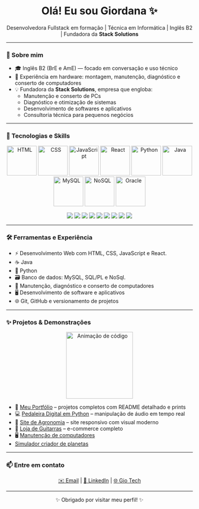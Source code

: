 <h1 align="center">Olá! Eu sou Giordana ✨</h1>

<p align="center">
  Desenvolvedora Fullstack em formação | Técnica em Informática | Inglês B2 | Fundadora da <b>Stack Solutions</b>
</p>

---

### 🚀 Sobre mim


- 🎓 Inglês B2 (BrE e AmE) — focado em conversação e uso técnico    
- 🧰 Experiência em hardware: montagem, manutenção, diagnóstico e conserto de computadores  
- 💡 Fundadora da **Stack Solutions**, empresa que engloba:
  - Manutenção e conserto de PCs  
  - Diagnóstico e otimização de sistemas  
  - Desenvolvimento de softwares e aplicativos  
  - Consultoria técnica para pequenos negócios  

---

### 🧠 Tecnologias e Skills

<p align="center">
  <img src="https://cdn.jsdelivr.net/gh/devicons/devicon/icons/html5/html5-original.svg" height="80" alt="HTML" />
  <img src="https://cdn.jsdelivr.net/gh/devicons/devicon/icons/css3/css3-original.svg" height="80" alt="CSS" />
  <img src="https://cdn.jsdelivr.net/gh/devicons/devicon/icons/javascript/javascript-original.svg" height="80" alt="JavaScript" />
  <img src="https://cdn.jsdelivr.net/gh/devicons/devicon/icons/react/react-original.svg" height="80" alt="React" />
  <img src="https://cdn.jsdelivr.net/gh/devicons/devicon/icons/python/python-original.svg" height="80" alt="Python" />
  <img src="https://cdn.jsdelivr.net/gh/devicons/devicon/icons/java/java-original.svg" height="80" alt="Java" />
  <img src="https://cdn.jsdelivr.net/gh/devicons/devicon/icons/mysql/mysql-original.svg" height="80" alt="MySQL" />
  <img src="https://cdn.jsdelivr.net/gh/devicons/devicon/icons/mongodb/mongodb-original.svg" height="80" alt="NoSQL" />
  <img src="https://cdn.jsdelivr.net/gh/devicons/devicon/icons/oracle/oracle-original.svg" height="80" alt="Oracle" />
</p>

<p align="center">
  <img src="https://img.shields.io/badge/HTML5-%23E34F26?style=for-the-badge&logo=html5&logoColor=white" />
  <img src="https://img.shields.io/badge/CSS3-%231572B6?style=for-the-badge&logo=css3&logoColor=white" />
  <img src="https://img.shields.io/badge/JavaScript-%23F7DF1E?style=for-the-badge&logo=javascript&logoColor=black" />
  <img src="https://img.shields.io/badge/React-%2361DAFB?style=for-the-badge&logo=react&logoColor=black" />
  <img src="https://img.shields.io/badge/Python-%233776AB?style=for-the-badge&logo=python&logoColor=white" />
  <img src="https://img.shields.io/badge/Java-%23007396?style=for-the-badge&logo=java&logoColor=white" />
  <img src="https://img.shields.io/badge/MySQL-%2300f?style=for-the-badge&logo=mysql&logoColor=white" />
  <img src="https://img.shields.io/badge/NoSQL-%234ea94b?style=for-the-badge&logo=mongodb&logoColor=white" />
  <img src="https://img.shields.io/badge/Oracle-%23f80000?style=for-the-badge&logo=oracle&logoColor=white" />
</p>


---

### 🛠️ Ferramentas e Experiência

- ⚡ Desenvolvimento Web com HTML, CSS, JavaScript e React.
- ☕ Java
- 🧩 Python
- 🗃️ Banco de dados: MySQL, SQL/PL e NoSql.  
- 🧰 Manutenção, diagnóstico e conserto de computadores  
- 🖥️ Desenvolvimento de software e aplicativos  
- 🌐 Git, GitHub e versionamento de projetos  

---

### ✨ Projetos & Demonstrações

<p align="center">
  <img src="https://user-images.githubusercontent.com/74038190/212284087-bbe7e430-757e-4901-90bf-4cd2ce3e1852.gif" height="180" alt="Animação de código"/>
</p>

- 📂 [Meu Portfólio](https://gio0000.github.io/giordana.portifolio.io/) – projetos completos com README detalhado e prints  
- 💻 [Pedaleira Digital em Python](https://github.com/gio0000/Pedaleira-para-guitarra) – manipulação de áudio em tempo real  
- 🌱 [Site de Agronomia](https://github.com/gio0000/site-agroneg-cios) – site responsivo com visual moderno  
- 🎸 [Loja de Guitarras](https://github.com/gio0000/ecommerce-guitarras) – e-commerce completo
- 🖥️ [Manutenção de computadores](https://www.linkedin.com/posts/giordana-stumm-13786133a_projeto-integrador-activity-7335079937172779008-zHq5?utm_source=share&utm_medium=member_desktop&rcm=ACoAAFUzLXsBEgwMoF5ADCCX3xxZHtSqtf4yuQ0)
-    [Simulador criador de planetas](https://gio0000.github.io/Planetario/)
---

### 📫 Entre em contato

<p align="center">
  <a href="mailto:giordanastumm7@gmail.com">✉️ Email</a> | 
  <a href="https://www.linkedin.com/in/giordana-stumm-13786133a">💼 LinkedIn</a> | 
  <a href="https://www.instagram.com/gio__tech">🌐 Gio Tech</a>
</p>

---

<p align="center">
✨ Obrigado por visitar meu perfil! ✨
</p>
